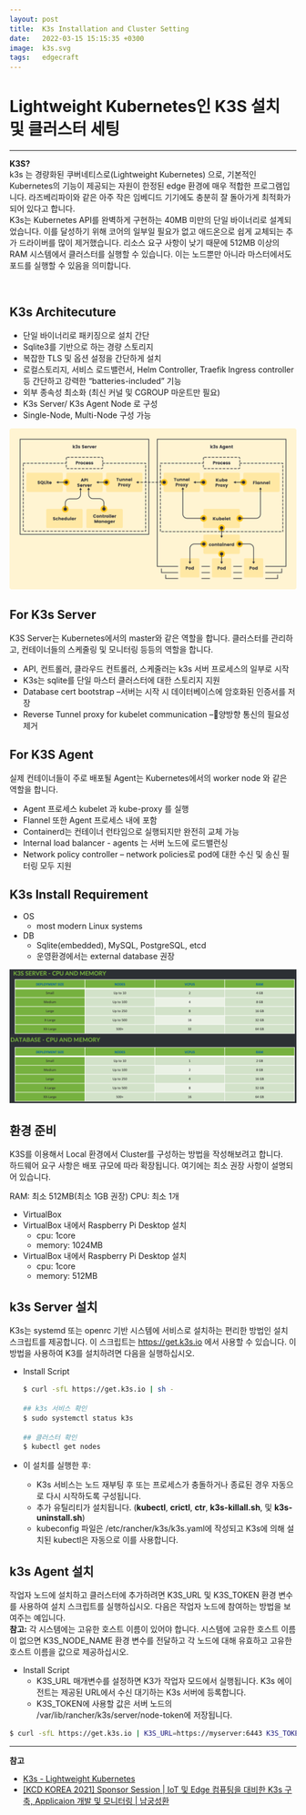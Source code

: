 ```yaml
---
layout: post
title:  K3s Installation and Cluster Setting
date:   2022-03-15 15:15:35 +0300
image:  k3s.svg
tags:   edgecraft
---
```

# Lightweight Kubernetes인 K3S 설치 및 클러스터 세팅
***
**K3S?**  
k3s 는 경량화된 쿠버네티스로(Lightweight Kubernetes) 으로, 기본적인 Kubernetes의 기능이 제공되는 자원이 한정된 edge 환경에 매우 적합한 프로그램입니다. 라즈베리파이와 같은 아주 작은 임베디드 기기에도 충분히 잘 돌아가게 최적화가 되어 있다고 합니다.  
K3s는 Kubernetes API를 완벽하게 구현하는 40MB 미만의 단일 바이너리로 설계되었습니다. 이를 달성하기 위해 코어의 일부일 필요가 없고 애드온으로 쉽게 교체되는 추가 드라이버를 많이 제거했습니다.
리소스 요구 사항이 낮기 때문에 512MB 이상의 RAM 시스템에서 클러스터를 실행할 수 있습니다. 이는 노드뿐만 아니라 마스터에서도 포드를 실행할 수 있음을 의미합니다.

<br/>

## K3s Architecuture
- 단일 바이너리로 패키징으로 설치 간단
- Sqlite3를  기반으로 하는 경량 스토리지
- 복잡한 TLS 및 옵션 설정을 간단하게 설치
- 로컬스토리지, 서비스 로드밸런서, Helm Controller, Traefik Ingress controller 등 간단하고 강력한 “batteries-included” 기능 
- 외부 종속성 최소화 (최신 커널 및 CGROUP 마운트만 필요)
- K3s Server/ K3s Agent Node 로 구성 
- Single-Node, Multi-Node 구성 가능 

![How it Works](/images/how-it-works-k3s.svg)

## For K3s Server
K3S Server는 Kubernetes에서의 master와 같은 역할을 합니다. 
클러스터를 관리하고, 컨테이너들의 스케줄링 및 모니터링 등등의 역할을 합니다.

- API, 컨트롤러, 클라우드 컨트롤러, 스케줄러는 k3s 서버 프로세스의 일부로 시작
- K3s는 sqlite를 단일 마스터 클러스터에 대한 스토리지 지원
- Database cert bootstrap –서버는 시작 시 데이터베이스에 암호화된 인증서를 저장
- Reverse Tunnel proxy for kubelet communication –양방향 통신의 필요성 제거

## For K3S Agent
실제 컨테이너들이 주로 배포될 Agent는 Kubernetes에서의 worker node 와 같은 역할을 합니다.

- Agent 프로세스  kubelet 과  kube-proxy 를 실행
- Flannel  또한 Agent 프로세스 내에 포함
- Containerd는 컨테이너 런타임으로 실행되지만 완전히 교체 가능
- Internal load balancer -  agents 는 서버 노드에 로드밸런싱
- Network policy controller – network policies로 pod에 대한 수신 및 송신 필터링 모두 지원

## K3s Install Requirement 
- OS
  - most modern Linux systems
- DB
  - Sqlite(embedded), MySQL, PostgreSQL, etcd
  - 운영환경에서는 external database 권장   

![k3s-requirement](/images/k3s-requirement.png)

## 환경 준비
K3S를 이용해서 Local 환경에서 Cluster를 구성하는 방법을 작성해보려고 합니다.  
하드웨어 요구 사항은 배포 규모에 따라 확장됩니다. 여기에는 최소 권장 사항이 설명되어 있습니다.

RAM: 최소 512MB(최소 1GB 권장)
CPU: 최소 1개

- VirtualBox
- VirtualBox 내에서 Raspberry Pi Desktop 설치
  - cpu: 1core
  - memory: 1024MB
- VirtualBox 내에서 Raspberry Pi Desktop 설치
  - cpu: 1core
  - memory: 512MB



## k3s Server 설치
K3s는 systemd 또는 openrc 기반 시스템에 서비스로 설치하는 편리한 방법인 설치 스크립트를 제공합니다. 이 스크립트는 https://get.k3s.io 에서 사용할 수 있습니다. 
이 방법을 사용하여 K3를 설치하려면 다음을 실행하십시오.

- Install Script
    ```sh
    $ curl -sfL https://get.k3s.io | sh -

    ## k3s 서비스 확인
    $ sudo systemctl status k3s

    ## 클러스터 확인
    $ kubectl get nodes
    ```

- 이 설치를 실행한 후:
  - K3s 서비스는 노드 재부팅 후 또는 프로세스가 충돌하거나 종료된 경우 자동으로 다시 시작하도록 구성됩니다.
  - 추가 유틸리티가 설치됩니다. (**kubectl**, **crictl**, **ctr**, **k3s-killall.sh**, 및 **k3s-uninstall.sh**)
  - kubeconfig 파일은 /etc/rancher/k3s/k3s.yaml에 작성되고 K3s에 의해 설치된 kubectl은 자동으로 이를 사용합니다.

## k3s Agent 설치
작업자 노드에 설치하고 클러스터에 추가하려면 K3S_URL 및 K3S_TOKEN 환경 변수를 사용하여 설치 스크립트를 실행하십시오. 다음은 작업자 노드에 참여하는 방법을 보여주는 예입니다.  
 **참고:** 각 시스템에는 고유한 호스트 이름이 있어야 합니다. 시스템에 고유한 호스트 이름이 없으면 K3S_NODE_NAME 환경 변수를 전달하고 각 노드에 대해 유효하고 고유한 호스트 이름을 값으로 제공하십시오.

- Install Script
  - K3S_URL 매개변수를 설정하면 K3가 작업자 모드에서 실행됩니다. K3s 에이전트는 제공된 URL에서 수신 대기하는 K3s 서버에 등록합니다. 
  - K3S_TOKEN에 사용할 값은 서버 노드의 /var/lib/rancher/k3s/server/node-token에 저장됩니다.

```sh
$ curl -sfL https://get.k3s.io | K3S_URL=https://myserver:6443 K3S_TOKEN=mynodetoken sh -
```

-----
**참고**
- [K3s - Lightweight Kubernetes](https://rancher.com/docs/k3s/latest/en/)  
- [[KCD KOREA 2021] Sponsor Session \| IoT 및 Edge 컴퓨팅을 대비한 K3s 구축, Applicaion 개발 및 모니터링 \| 남궁성환](https://www.youtube.com/watch?v=vG36HwTiDks&list=PLj6h78yzYM2OO9_EWXS13LxAe-Bkn0xXt&index=3&t=893s)